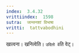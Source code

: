 ```yaml
---
index:  3.4.32
vrittiindex:  1598
sutra:  जान्तनशां विभाषा
vritti:  tattvabodhini 
---
```


खात्वना। खनित्वेति। `उदितो वे`ति वेट्। 

